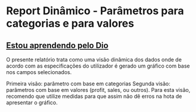 # Report Dinâmico - Parâmetros para categorias e para valores

## [Estou aprendendo pelo Dio](www.dio.me)

O presente relatório trata como uma visão dinâmica dos dados onde de acordo com as especificações do utilizador é gerado um gráfico com base nos campos selecionados.

Primeira visão: parâmetro com base em categorias
Segunda visão: parâmetros com base em valores (profit, sales, ou outros). Para esta visão, recomendo que utilize medidas para que assim não dê erros na hota de apresentar o gráfico.
